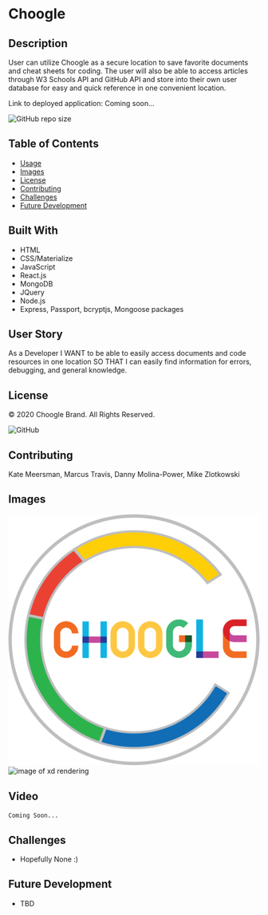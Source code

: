 # Choogle

  ## Description
  User can utilize Choogle as a secure location to save favorite documents and cheat sheets for coding.  The user will also be able to access articles through W3 Schools API and GitHub API and store into their own user database for easy and quick reference in one convenient location.

  Link to deployed application: Coming soon...

  ![GitHub repo size](https://img.shields.io/github/repo-size/kmeersman624/Choogle)

  ## Table of Contents
  * [Usage](#usage)
  * [Images](#images)
  * [License](#license)
  * [Contributing](#contributing)
  * [Challenges](#challenges) 
  * [Future Development](#future_development)

  ## Built With
  * HTML
  * CSS/Materialize
  * JavaScript
  * React.js
  * MongoDB
  * JQuery
  * Node.js
  * Express, Passport, bcryptjs, Mongoose packages

  ## User Story
  As a Developer
  I WANT to be able to easily access documents and code resources in one location
  SO THAT I can easily find information for errors, debugging, and general knowledge.

  ## License
  © 2020 Choogle Brand. All Rights Reserved.

  ![GitHub](https://img.shields.io/github/license/kmeersman624/Choogle)

  ## Contributing
  Kate Meersman, Marcus Travis, Danny Molina-Power, Mike Zlotkowski

  ## Images

  ![image of logo](/client/src/images/chooglelogo.png)
  ![image of xd rendering](/public/images/)

  ## Video
    Coming Soon...

  ## Challenges
  * Hopefully None :)

  ## Future Development
  * TBD